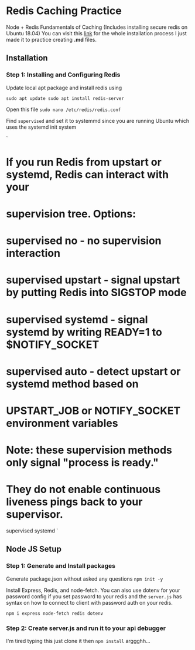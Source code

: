 # Redis Caching Practice

Node + Redis Fundamentals of Caching (Includes installing secure redis on Ubuntu 18.04)
You can visit this [link](https://www.digitalocean.com/community/tutorials/how-to-install-and-secure-redis-on-ubuntu-18-04) for the whole installation process I just made it to practice creating **.md** files.

## Installation

### Step 1: Installing and Configuring Redis

Update local apt package and install redis using

`sudo apt update sudo apt install redis-server`

Open this file
`sudo nano /etc/redis/redis.conf`

Find `supervised` and set it to systemmd since you are running Ubuntu which uses the systemd init system

`

# If you run Redis from upstart or systemd, Redis can interact with your

# supervision tree. Options:

# supervised no - no supervision interaction

# supervised upstart - signal upstart by putting Redis into SIGSTOP mode

# supervised systemd - signal systemd by writing READY=1 to \$NOTIFY_SOCKET

# supervised auto - detect upstart or systemd method based on

# UPSTART_JOB or NOTIFY_SOCKET environment variables

# Note: these supervision methods only signal "process is ready."

# They do not enable continuous liveness pings back to your supervisor.

supervised systemd
`

## Node JS Setup

### Step 1: Generate and Install packages

Generate package.json without asked any questions
`npm init -y`

Install Express, Redis, and node-fetch. You can also use dotenv for your password config if you set password to your redis and the `server.js` has syntax on how to connect to client with password auth on your redis.

`npm i express node-fetch redis dotenv`

### Step 2: Create server.js and run it to your api debugger

I'm tired typing this just clone it then `npm install` arggghh...
